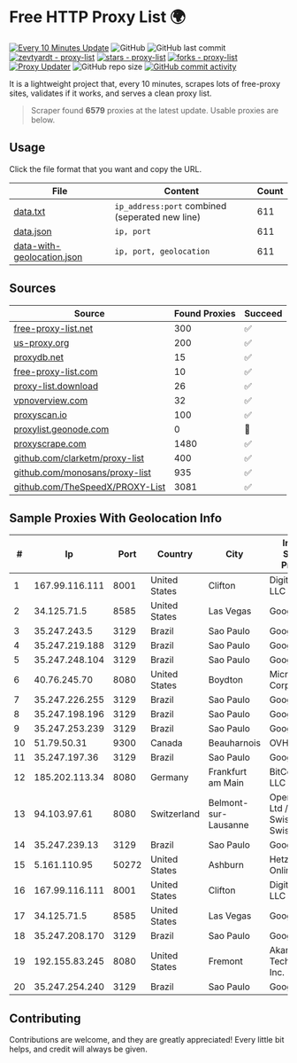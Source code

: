 
# Free HTTP Proxy List 🌍

[![Every 10 Minutes Update](https://github.com/mertguvencli/http-proxy-list/actions/workflows/main.yml/badge.svg?branch=main)](https://github.com/mertguvencli/http-proxy-list/actions/workflows/main.yml)
![GitHub](https://img.shields.io/github/license/mertguvencli/http-proxy-list)
![GitHub last commit](https://img.shields.io/github/last-commit/mertguvencli/http-proxy-list)
[![zevtyardt - proxy-list](https://img.shields.io/static/v1?label=zevtyardt&message=proxy-list&color=blue&logo=github)](https://github.com/zevtyardt/proxy-list "Go to GitHub repo")
[![stars - proxy-list](https://img.shields.io/github/stars/zevtyardt/proxy-list?style=social)](https://github.com/zevtyardt/proxy-list)
[![forks - proxy-list](https://img.shields.io/github/forks/zevtyardt/proxy-list?style=social)](https://github.com/zevtyardt/proxy-list)
[![Proxy Updater](https://github.com/zevtyardt/proxy-list/workflows/Proxy%20Updater/badge.svg)](https://github.com/zevtyardt/proxy-list/actions?query=workflow:"Proxy+Updater")
![GitHub repo size](https://img.shields.io/github/repo-size/zevtyardt/proxy-list)
[![GitHub commit activity](https://img.shields.io/github/commit-activity/m/zevtyardt/proxy-list?logo=commits)](https://github.com/zevtyardt/proxy-list/commits/main)

It is a lightweight project that, every 10 minutes, scrapes lots of free-proxy sites, validates if it works, and serves a clean proxy list.

> Scraper found **6579** proxies at the latest update. Usable proxies are below.

## Usage

Click the file format that you want and copy the URL.

|File|Content|Count|
|----|-------|-----|
|[data.txt](https://raw.githubusercontent.com/mertguvencli/http-proxy-list/main/proxy-list/data.txt)|`ip_address:port` combined (seperated new line)|611|
|[data.json](https://raw.githubusercontent.com/mertguvencli/http-proxy-list/main/proxy-list/data.json)|`ip, port`|611|
|[data-with-geolocation.json](https://raw.githubusercontent.com/mertguvencli/http-proxy-list/main/proxy-list/data-with-geolocation.json)|`ip, port, geolocation`|611|

## Sources

|Source|Found Proxies|Succeed|
|------|-------------|-------|
|[free-proxy-list.net](https://free-proxy-list.net)|300|✅|
|[us-proxy.org](https://www.us-proxy.org)|200|✅|
|[proxydb.net](http://proxydb.net)|15|✅|
|[free-proxy-list.com](https://free-proxy-list.com/?page=&port=&type%5B%5D=http&type%5B%5D=https&up_time=0&search=Search)|10|✅|
|[proxy-list.download](https://www.proxy-list.download/HTTP)|26|✅|
|[vpnoverview.com](https://vpnoverview.com/privacy/anonymous-browsing/free-proxy-servers)|32|✅|
|[proxyscan.io](https://www.proxyscan.io)|100|✅|
|[proxylist.geonode.com](https://proxylist.geonode.com/api/proxy-list?limit=300&page=1&sort_by=lastChecked&sort_type=desc&protocols=http,https)|0|🚫|
|[proxyscrape.com](https://api.proxyscrape.com/v2/?request=displayproxies&protocol=http&timeout=10000&country=all&ssl=all&anonymity=all)|1480|✅|
|[github.com/clarketm/proxy-list](https://raw.githubusercontent.com/clarketm/proxy-list/master/proxy-list-raw.txt)|400|✅|
|[github.com/monosans/proxy-list](https://raw.githubusercontent.com/monosans/proxy-list/main/proxies/http.txt)|935|✅|
|[github.com/TheSpeedX/PROXY-List](https://raw.githubusercontent.com/TheSpeedX/PROXY-List/master/http.txt)|3081|✅|


## Sample Proxies With Geolocation Info

|#|Ip|Port|Country|City|Internet Service Provider|
|-|--|----|-------|----|-------------------------|
|1|167.99.116.111|8001|United States|Clifton|DigitalOcean, LLC|
|2|34.125.71.5|8585|United States|Las Vegas|Google LLC|
|3|35.247.243.5|3129|Brazil|Sao Paulo|Google LLC|
|4|35.247.219.188|3129|Brazil|Sao Paulo|Google LLC|
|5|35.247.248.104|3129|Brazil|Sao Paulo|Google LLC|
|6|40.76.245.70|8080|United States|Boydton|Microsoft Corporation|
|7|35.247.226.255|3129|Brazil|Sao Paulo|Google LLC|
|8|35.247.198.196|3129|Brazil|Sao Paulo|Google LLC|
|9|35.247.253.239|3129|Brazil|Sao Paulo|Google LLC|
|10|51.79.50.31|9300|Canada|Beauharnois|OVH SAS|
|11|35.247.197.36|3129|Brazil|Sao Paulo|Google LLC|
|12|185.202.113.34|8080|Germany|Frankfurt am Main|BitCommand LLC|
|13|94.103.97.61|8080|Switzerland|Belmont-sur-Lausanne|OpenBusiness Ltd / SwissCenter / SwissLink|
|14|35.247.239.13|3129|Brazil|Sao Paulo|Google LLC|
|15|5.161.110.95|50272|United States|Ashburn|Hetzner Online GmbH|
|16|167.99.116.111|8001|United States|Clifton|DigitalOcean, LLC|
|17|34.125.71.5|8585|United States|Las Vegas|Google LLC|
|18|35.247.208.170|3129|Brazil|Sao Paulo|Google LLC|
|19|192.155.83.245|8080|United States|Fremont|Akamai Technologies, Inc.|
|20|35.247.254.240|3129|Brazil|Sao Paulo|Google LLC|



## Contributing

Contributions are welcome, and they are greatly appreciated! Every
little bit helps, and credit will always be given.

